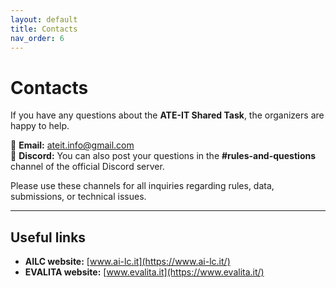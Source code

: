 ```yaml
---
layout: default
title: Contacts
nav_order: 6
---
```


# Contacts

If you have any questions about the **ATE-IT Shared Task**, the organizers are happy to help.  

📧 **Email:** [ateit.info@gmail.com](mailto:ateit.info@gmail.com)  
💬 **Discord:** You can also post your questions in the **#rules-and-questions** channel of the official Discord server.  

Please use these channels for all inquiries regarding rules, data, submissions, or technical issues.  

---

## Useful links
- **AILC website:** [www.ai-lc.it](https://www.ai-lc.it/)  
- **EVALITA website:** [www.evalita.it](https://www.evalita.it/)  
